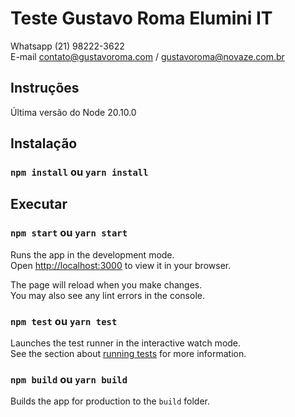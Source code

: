 # Teste Gustavo Roma Elumini IT

Whatsapp (21) 98222-3622\
E-mail contato@gustavoroma.com / gustavoroma@novaze.com.br

## Instruções

Última versão do Node 20.10.0

## Instalação

### `npm install` ou `yarn install`

## Executar

### `npm start` ou `yarn start`

Runs the app in the development mode.\
Open [http://localhost:3000](http://localhost:3000) to view it in your browser.

The page will reload when you make changes.\
You may also see any lint errors in the console.

### `npm test` ou `yarn test`

Launches the test runner in the interactive watch mode.\
See the section about [running tests](https://facebook.github.io/create-react-app/docs/running-tests) for more information.

### `npm build` ou `yarn build`

Builds the app for production to the `build` folder.